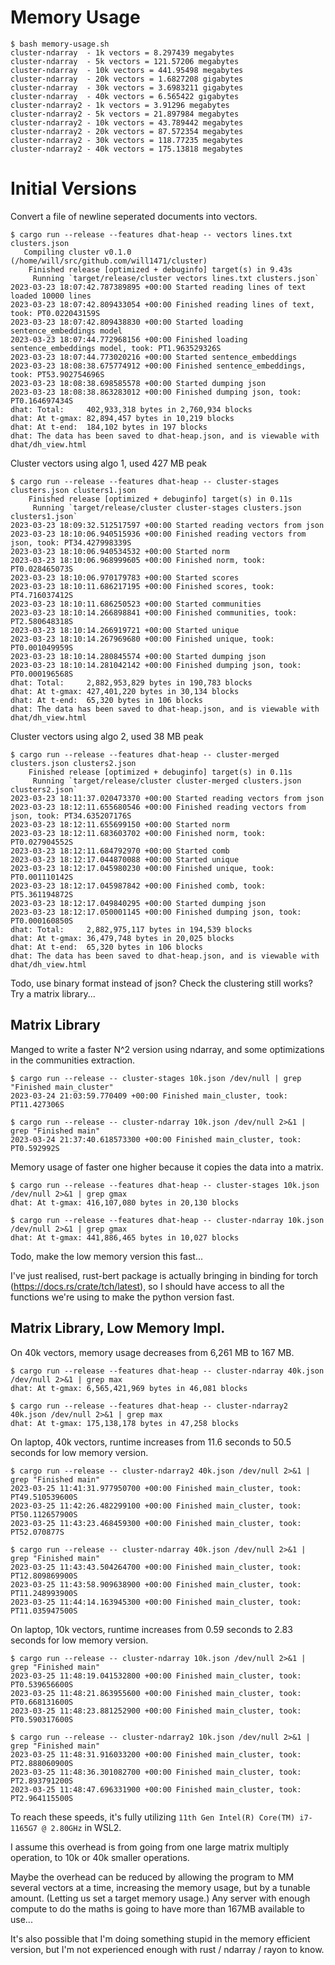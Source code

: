 # Memory Usage

```
$ bash memory-usage.sh
cluster-ndarray  - 1k vectors = 8.297439 megabytes
cluster-ndarray  - 5k vectors = 121.57206 megabytes
cluster-ndarray  - 10k vectors = 441.95498 megabytes
cluster-ndarray  - 20k vectors = 1.6827208 gigabytes
cluster-ndarray  - 30k vectors = 3.6983211 gigabytes
cluster-ndarray  - 40k vectors = 6.565422 gigabytes
cluster-ndarray2 - 1k vectors = 3.91296 megabytes
cluster-ndarray2 - 5k vectors = 21.897984 megabytes
cluster-ndarray2 - 10k vectors = 43.789442 megabytes
cluster-ndarray2 - 20k vectors = 87.572354 megabytes
cluster-ndarray2 - 30k vectors = 118.77235 megabytes
cluster-ndarray2 - 40k vectors = 175.13818 megabytes
```

# Initial Versions

Convert a file of newline seperated documents into vectors.

```
$ cargo run --release --features dhat-heap -- vectors lines.txt clusters.json
   Compiling cluster v0.1.0 (/home/will/src/github.com/will1471/cluster)
    Finished release [optimized + debuginfo] target(s) in 9.43s
     Running `target/release/cluster vectors lines.txt clusters.json`
2023-03-23 18:07:42.787389895 +00:00 Started reading lines of text
loaded 10000 lines
2023-03-23 18:07:42.809433054 +00:00 Finished reading lines of text, took: PT0.022043159S
2023-03-23 18:07:42.809438830 +00:00 Started loading sentence_embeddings model
2023-03-23 18:07:44.772968156 +00:00 Finished loading sentence_embeddings model, took: PT1.963529326S
2023-03-23 18:07:44.773020216 +00:00 Started sentence_embeddings
2023-03-23 18:08:38.675774912 +00:00 Finished sentence_embeddings, took: PT53.902754696S
2023-03-23 18:08:38.698585578 +00:00 Started dumping json
2023-03-23 18:08:38.863283012 +00:00 Finished dumping json, took: PT0.164697434S
dhat: Total:     402,933,318 bytes in 2,760,934 blocks
dhat: At t-gmax: 82,894,457 bytes in 10,219 blocks
dhat: At t-end:  184,102 bytes in 197 blocks
dhat: The data has been saved to dhat-heap.json, and is viewable with dhat/dh_view.html
```

Cluster vectors using algo 1, used 427 MB peak

```
$ cargo run --release --features dhat-heap -- cluster-stages clusters.json clusters1.json
    Finished release [optimized + debuginfo] target(s) in 0.11s
     Running `target/release/cluster cluster-stages clusters.json clusters1.json`
2023-03-23 18:09:32.512517597 +00:00 Started reading vectors from json
2023-03-23 18:10:06.940515936 +00:00 Finished reading vectors from json, took: PT34.427998339S
2023-03-23 18:10:06.940534532 +00:00 Started norm
2023-03-23 18:10:06.968999605 +00:00 Finished norm, took: PT0.028465073S
2023-03-23 18:10:06.970179783 +00:00 Started scores
2023-03-23 18:10:11.686217195 +00:00 Finished scores, took: PT4.716037412S
2023-03-23 18:10:11.686250523 +00:00 Started communities
2023-03-23 18:10:14.266898841 +00:00 Finished communities, took: PT2.580648318S
2023-03-23 18:10:14.266919721 +00:00 Started unique
2023-03-23 18:10:14.267969680 +00:00 Finished unique, took: PT0.001049959S
2023-03-23 18:10:14.280845574 +00:00 Started dumping json
2023-03-23 18:10:14.281042142 +00:00 Finished dumping json, took: PT0.000196568S
dhat: Total:     2,882,953,829 bytes in 190,783 blocks
dhat: At t-gmax: 427,401,220 bytes in 30,134 blocks
dhat: At t-end:  65,320 bytes in 106 blocks
dhat: The data has been saved to dhat-heap.json, and is viewable with dhat/dh_view.html
```

Cluster vectors using algo 2, used 38 MB peak

```
$ cargo run --release --features dhat-heap -- cluster-merged clusters.json clusters2.json
    Finished release [optimized + debuginfo] target(s) in 0.11s
     Running `target/release/cluster cluster-merged clusters.json clusters2.json`
2023-03-23 18:11:37.020473370 +00:00 Started reading vectors from json
2023-03-23 18:12:11.655680546 +00:00 Finished reading vectors from json, took: PT34.635207176S
2023-03-23 18:12:11.655699150 +00:00 Started norm
2023-03-23 18:12:11.683603702 +00:00 Finished norm, took: PT0.027904552S
2023-03-23 18:12:11.684792970 +00:00 Started comb
2023-03-23 18:12:17.044870088 +00:00 Started unique
2023-03-23 18:12:17.045980230 +00:00 Finished unique, took: PT0.001110142S
2023-03-23 18:12:17.045987842 +00:00 Finished comb, took: PT5.361194872S
2023-03-23 18:12:17.049840295 +00:00 Started dumping json
2023-03-23 18:12:17.050001145 +00:00 Finished dumping json, took: PT0.000160850S
dhat: Total:     2,882,975,117 bytes in 194,539 blocks
dhat: At t-gmax: 36,479,748 bytes in 20,025 blocks
dhat: At t-end:  65,320 bytes in 106 blocks
dhat: The data has been saved to dhat-heap.json, and is viewable with dhat/dh_view.html
```

Todo, use binary format instead of json? Check the clustering still works? Try a matrix library...


## Matrix Library

Manged to write a faster N^2 version using ndarray, and some optimizations in the communities extraction.

```
$ cargo run --release -- cluster-stages 10k.json /dev/null | grep "Finished main_cluster"
2023-03-24 21:03:59.770409 +00:00 Finished main_cluster, took: PT11.427306S

$ cargo run --release -- cluster-ndarray 10k.json /dev/null 2>&1 | grep "Finished main"
2023-03-24 21:37:40.618573300 +00:00 Finished main_cluster, took: PT0.592992S
```

Memory usage of faster one higher because it copies the data into a matrix.

```
$ cargo run --release --features dhat-heap -- cluster-stages 10k.json /dev/null 2>&1 | grep gmax
dhat: At t-gmax: 416,107,080 bytes in 20,130 blocks

$ cargo run --release --features dhat-heap -- cluster-ndarray 10k.json /dev/null 2>&1 | grep gmax
dhat: At t-gmax: 441,886,465 bytes in 10,027 blocks
```

Todo, make the low memory version this fast...

I've just realised, rust-bert package is actually bringing in binding for torch (https://docs.rs/crate/tch/latest),
so I should have access to all the functions we're using to make the python version fast.

## Matrix Library, Low Memory Impl.

On 40k vectors, memory usage decreases from 6,261 MB to 167 MB.

```
$ cargo run --release --features dhat-heap -- cluster-ndarray 40k.json /dev/null 2>&1 | grep max
dhat: At t-gmax: 6,565,421,969 bytes in 46,081 blocks

$ cargo run --release --features dhat-heap -- cluster-ndarray2 40k.json /dev/null 2>&1 | grep max
dhat: At t-gmax: 175,138,178 bytes in 47,258 blocks
```

On laptop, 40k vectors, runtime increases from 11.6 seconds to 50.5 seconds for low memory version.

```
$ cargo run --release -- cluster-ndarray2 40k.json /dev/null 2>&1 | grep "Finished main"
2023-03-25 11:41:31.977950700 +00:00 Finished main_cluster, took: PT49.510539600S
2023-03-25 11:42:26.482299100 +00:00 Finished main_cluster, took: PT50.112657900S
2023-03-25 11:43:23.468459300 +00:00 Finished main_cluster, took: PT52.070877S

$ cargo run --release -- cluster-ndarray 40k.json /dev/null 2>&1 | grep "Finished main"
2023-03-25 11:43:43.504264700 +00:00 Finished main_cluster, took: PT12.809869900S
2023-03-25 11:43:58.909638900 +00:00 Finished main_cluster, took: PT11.248993900S
2023-03-25 11:44:14.163945300 +00:00 Finished main_cluster, took: PT11.035947500S
```

On laptop, 10k vectors, runtime increases from 0.59 seconds to 2.83 seconds for low memory version.

```
$ cargo run --release -- cluster-ndarray 10k.json /dev/null 2>&1 | grep "Finished main"
2023-03-25 11:48:19.041532800 +00:00 Finished main_cluster, took: PT0.539656600S
2023-03-25 11:48:21.863955600 +00:00 Finished main_cluster, took: PT0.668131600S
2023-03-25 11:48:23.881252900 +00:00 Finished main_cluster, took: PT0.590317600S

$ cargo run --release -- cluster-ndarray2 10k.json /dev/null 2>&1 | grep "Finished main"
2023-03-25 11:48:31.916033200 +00:00 Finished main_cluster, took: PT2.888060900S
2023-03-25 11:48:36.301082700 +00:00 Finished main_cluster, took: PT2.893791200S
2023-03-25 11:48:47.696331900 +00:00 Finished main_cluster, took: PT2.964115500S
```

To reach these speeds, it's fully utilizing `11th Gen Intel(R) Core(TM) i7-1165G7 @ 2.80GHz` in WSL2.

I assume this overhead is from going from one large matrix multiply operation, to 10k or 40k smaller operations.

Maybe the overhead can be reduced by allowing the program to MM several vectors at a time, increasing the memory usage,
but by a tunable amount. (Letting us set a target memory usage.) Any server with enough compute to do the maths
is going to have more than 167MB available to use...

It's also possible that I'm doing something stupid in the memory efficient version, but I'm not experienced
enough with rust / ndarray / rayon to know.
